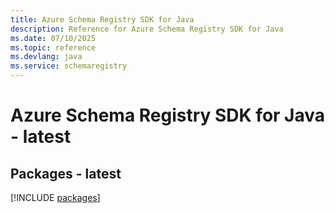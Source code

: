 ```yaml
---
title: Azure Schema Registry SDK for Java
description: Reference for Azure Schema Registry SDK for Java
ms.date: 07/10/2025
ms.topic: reference
ms.devlang: java
ms.service: schemaregistry
---
```

# Azure Schema Registry SDK for Java - latest
## Packages - latest
[!INCLUDE [packages](schema-registry-index.md)]